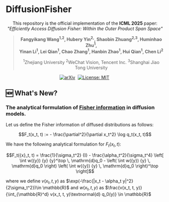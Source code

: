 # DiffusionFisher

<div align="center">

This repository is the official implementation of the **ICML 2025** paper:
_"Efficiently Access Diffusion Fisher: Within the Outer Product Span Space"_ 

> **Fangyikang Wang<sup>1,2</sup>, Hubery Yin<sup>2,</sup>, Shaobin Zhuang<sup>2,3</sup>, Huminhao Zhu<sup>1</sup>, <br> Yinan Li<sup>1</sup>, Lei Qian<sup>1</sup>, Chao Zhang<sup>1</sup>, Hanbin Zhao<sup>1</sup>, Hui Qian<sup>1</sup>, Chen Li<sup>2</sup>**
> 
> <sup>1</sup>Zhejiang University <sup>2</sup>WeChat Vision, Tencent Inc. <sup>3</sup>Shanghai Jiao Tong University  

[![arXiv](https://img.shields.io/badge/arXiv%20paper-2505.23264-b31b1b.svg)](https://www.arxiv.org/abs/2505.23264)&nbsp;
[![License: MIT](https://img.shields.io/badge/License-MIT-yellow.svg)](https://opensource.org/licenses/MIT)&nbsp;

</div>

## 🆕 What's New?
### The analytical formulation of [Fisher information](https://en.wikipedia.org/wiki/Fisher_information) in diffusion models.

Let us define the Fisher information of diffused distributions as follows:
```math
F_t(x_t, t) := - \frac{\partial^2}{\partial x_t^2} \log q_t(x_t, t)
```
We have the following analytical formulation for $F_t(x_t, t)$:
```math
F_t({x}_t, t) = \frac{1}{\sigma_t^2} {I} - \frac{\alpha_t^2}{\sigma_t^4} \left[ 
    \int w({y}) {y} {y}^\top \, \mathrm{d}q_0
    - \left( \int w({y}) {y} \, \mathrm{d}q_0 \right) \left( \int w({y}) {y} \, \mathrm{d}q_0 \right)^\top
\right]
```
where we define $v(x_t, t, y)$ as $\exp(-\frac{|x_t - \alpha_t y|^2}{2\sigma_t^2})\in \mathbb{R}$ and $w(x_t, t, y)$ as $\frac{v(x_t, t, y)}{\int_{\mathbb{R}^d}  v(x_t, t, y)\textnormal{d} q_0(y)} \in \mathbb{R}$


